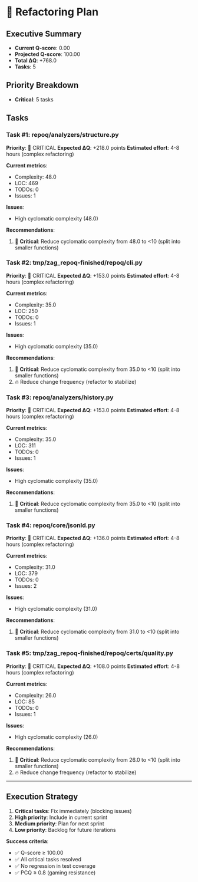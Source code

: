 # 🔧 Refactoring Plan

## Executive Summary

- **Current Q-score**: 0.00
- **Projected Q-score**: 100.00
- **Total ΔQ**: +768.0
- **Tasks**: 5

## Priority Breakdown

- **Critical**: 5 tasks

## Tasks

### Task #1: repoq/analyzers/structure.py
**Priority**: 🔴 CRITICAL
**Expected ΔQ**: +218.0 points
**Estimated effort**: 4-8 hours (complex refactoring)

**Current metrics**:
- Complexity: 48.0
- LOC: 469
- TODOs: 0
- Issues: 1

**Issues**:
- High cyclomatic complexity (48.0)

**Recommendations**:
1. 🔴 **Critical**: Reduce cyclomatic complexity from 48.0 to <10 (split into smaller functions)

### Task #2: tmp/zag_repoq-finished/repoq/cli.py
**Priority**: 🔴 CRITICAL
**Expected ΔQ**: +153.0 points
**Estimated effort**: 4-8 hours (complex refactoring)

**Current metrics**:
- Complexity: 35.0
- LOC: 250
- TODOs: 0
- Issues: 1

**Issues**:
- High cyclomatic complexity (35.0)

**Recommendations**:
1. 🔴 **Critical**: Reduce cyclomatic complexity from 35.0 to <10 (split into smaller functions)
2. 🔥 Reduce change frequency (refactor to stabilize)

### Task #3: repoq/analyzers/history.py
**Priority**: 🔴 CRITICAL
**Expected ΔQ**: +153.0 points
**Estimated effort**: 4-8 hours (complex refactoring)

**Current metrics**:
- Complexity: 35.0
- LOC: 311
- TODOs: 0
- Issues: 1

**Issues**:
- High cyclomatic complexity (35.0)

**Recommendations**:
1. 🔴 **Critical**: Reduce cyclomatic complexity from 35.0 to <10 (split into smaller functions)

### Task #4: repoq/core/jsonld.py
**Priority**: 🔴 CRITICAL
**Expected ΔQ**: +136.0 points
**Estimated effort**: 4-8 hours (complex refactoring)

**Current metrics**:
- Complexity: 31.0
- LOC: 379
- TODOs: 0
- Issues: 2

**Issues**:
- High cyclomatic complexity (31.0)

**Recommendations**:
1. 🔴 **Critical**: Reduce cyclomatic complexity from 31.0 to <10 (split into smaller functions)

### Task #5: tmp/zag_repoq-finished/repoq/certs/quality.py
**Priority**: 🔴 CRITICAL
**Expected ΔQ**: +108.0 points
**Estimated effort**: 4-8 hours (complex refactoring)

**Current metrics**:
- Complexity: 26.0
- LOC: 85
- TODOs: 0
- Issues: 1

**Issues**:
- High cyclomatic complexity (26.0)

**Recommendations**:
1. 🔴 **Critical**: Reduce cyclomatic complexity from 26.0 to <10 (split into smaller functions)
2. 🔥 Reduce change frequency (refactor to stabilize)

---

## Execution Strategy

1. **Critical tasks**: Fix immediately (blocking issues)
2. **High priority**: Include in current sprint
3. **Medium priority**: Plan for next sprint
4. **Low priority**: Backlog for future iterations

**Success criteria**:
- ✅ Q-score ≥ 100.00
- ✅ All critical tasks resolved
- ✅ No regression in test coverage
- ✅ PCQ ≥ 0.8 (gaming resistance)